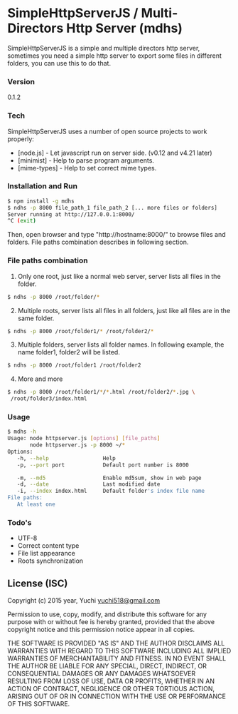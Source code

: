 # SimpleHttpServerJS / Multi-Directors Http Server (mdhs)

SimpleHttpServerJS is a simple and multiple directors http server, sometimes you need a simple http server to export some files in different folders, you can use this to do that.

### Version
0.1.2

### Tech

SimpleHttpServerJS uses a number of open source projects to work properly:

* [node.js] - Let javascript run on server side. (v0.12 and v4.21 later)
* [minimist] - Help to parse program arguments.
* [mime-types] - Help to set correct mime types.

### Installation and Run

```sh
$ npm install -g mdhs
$ ndhs -p 8000 file_path_1 file_path_2 [... more files or folders]
Server running at http://127.0.0.1:8000/
^C (exit)
```

Then, open browser and type "http://hostname:8000/" to browse files and folders.
File paths combination describes in following section.

### File paths combination

1. Only one root, just like a normal web server, server lists
all files in the folder.
```sh
$ ndhs -p 8000 /root/folder/*
```

2. Multiple roots, server lists all files in all folders,
just like all files are in the same folder.
```sh
$ ndhs -p 8000 /root/folder1/* /root/folder2/*
```

3. Multiple folders, server lists all folder names.
In following example, the name folder1, folder2 will be listed.
```sh
$ ndhs -p 8000 /root/folder1 /root/folder2
```

4. More and more
```sh
$ ndhs -p 8000 /root/folder1/*/*.html /root/folder2/*.jpg \
 /root/folder3/index.html
```

### Usage
```sh
$ mdhs -h
Usage: node httpserver.js [options] [file_paths]
       node httpserver.js -p 8000 ~/*
Options:
   -h, --help                 Help
   -p, --port port            Default port number is 8000

   -m, --md5                  Enable md5sum, show in web page
   -d, --date                 Last modified date
   -i, --index index.html     Default folder's index file name
File paths:
   At least one
```

### Todo's

* UTF-8
* Correct content type
* File list appearance
* Roots synchronization

License (ISC)
---

Copyright (c) 2015 year, Yuchi <yuchi518@gmail.com>

Permission to use, copy, modify, and distribute this software for any
purpose with or without fee is hereby granted, provided that the above
copyright notice and this permission notice appear in all copies.

THE SOFTWARE IS PROVIDED "AS IS" AND THE AUTHOR DISCLAIMS ALL WARRANTIES
WITH REGARD TO THIS SOFTWARE INCLUDING ALL IMPLIED WARRANTIES OF
MERCHANTABILITY AND FITNESS. IN NO EVENT SHALL THE AUTHOR BE LIABLE FOR
ANY SPECIAL, DIRECT, INDIRECT, OR CONSEQUENTIAL DAMAGES OR ANY DAMAGES
WHATSOEVER RESULTING FROM LOSS OF USE, DATA OR PROFITS, WHETHER IN AN
ACTION OF CONTRACT, NEGLIGENCE OR OTHER TORTIOUS ACTION, ARISING OUT OF
OR IN CONNECTION WITH THE USE OR PERFORMANCE OF THIS SOFTWARE.


